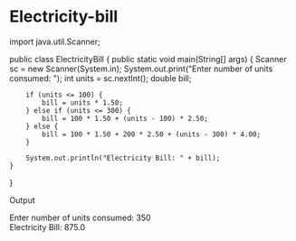 # Electricity-bill

import java.util.Scanner;

public class ElectricityBill {
    public static void main(String[] args) {
        Scanner sc = new Scanner(System.in);
        System.out.print("Enter number of units consumed: ");
        int units = sc.nextInt();
        double bill;

        if (units <= 100) {
            bill = units * 1.50;
        } else if (units <= 300) {
            bill = 100 * 1.50 + (units - 100) * 2.50;
        } else {
            bill = 100 * 1.50 + 200 * 2.50 + (units - 300) * 4.00;
        }

        System.out.println("Electricity Bill: " + bill);
    }
}

Output

Enter number of units consumed: 350  
Electricity Bill: 875.0
